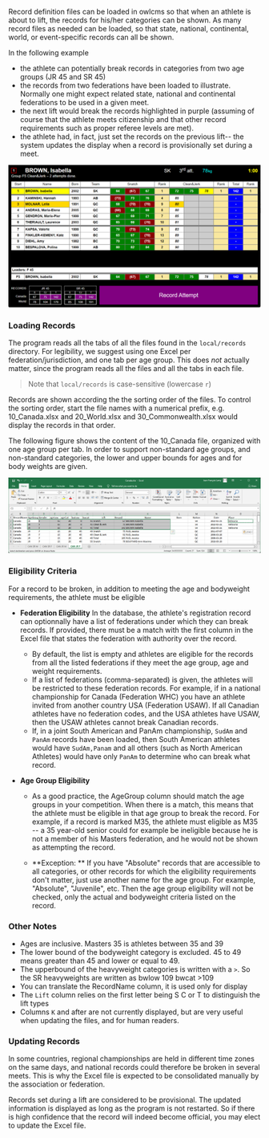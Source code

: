 Record definition files can be loaded in owlcms so that when an athlete is about to lift, the records for his/her categories can be shown.  As many record files as needed can be loaded, so that state, national, continental, world, or event-specific records can all be shown.

In the following example

- the athlete can potentially break records in categories from two age groups (JR 45 and SR 45)
- the records from two federations have been loaded to illustrate. Normally one might expect related state, national and continental federations to be used in a given meet.
- the next lift would break the records highlighted in purple (assuming of course that the athlete meets citizenship and that other record requirements such as proper referee levels are met).
- the athlete had, in fact, just set the records on the previous lift-- the system updates the display when a record is provisionally set during a meet.

![records](img/Records/records.png)

### Loading Records

The program reads all the tabs of all the files found in the `local/records` directory.  For legibility, we suggest using one Excel per federation/jurisdiction, and one tab per age group.  This does *not* actually matter, since the program reads all the files and all the tabs in each file.

> Note that `local/records` is case-sensitive (lowercase `r`)

Records are shown according the the sorting order of the files.  To control the sorting order, start the file names with a numerical prefix, e.g. 10_Canada.xlsx and 20_World.xlsx and 30_Commonwealth.xlsx would display the records in that order.

The following figure shows the content of the 10_Canada file, organized with one age group per tab.  In order to support non-standard age groups, and non-standard categories, the lower and upper bounds for ages and for body weights are given. 

![](img/Records/excel.png)



### Eligibility Criteria

For a record to be broken, in addition to meeting the age and bodyweight requirements, the athlete must be eligible

- **Federation Eligibility** In the database, the athlete's registration record can optionnally have a list of federations under which they can break records.  If provided, there must be a match with the first column in the Excel file that states the federation with authority over the record.
  -  By default, the list is empty and athletes are eligible for the records from all the listed federations if they meet the age group, age and weight requirements.
  - If a list of federations (comma-separated) is given, the athletes will be restricted to these federation records. For example, if in a national championship for Canada (Federation WHC) you have an athlete invited from another country USA (Federation USAW).  If all Canadian athletes have no federation codes, and the USA athletes have USAW, then the USAW athletes cannot break Canadian records.
  - If, in a joint South American and PanAm championship, `SudAm` and `PanAm` records have been loaded, then South American athletes would have `SudAm,Panam` and all others (such as North American Athletes) would have only `PanAm` to determine who can break what record.

- **Age Group Eligibility** 

  - As a good practice, the AgeGroup column should match the age groups in your competition.  When there is a match, this means that the athlete must be eligible in that age group to break the record.  For example, if a record is marked M35, the athlete must eligible as M35 -- a 35 year-old senior could for example be ineligible because he is not a member of his Masters federation, and he would not be shown as attempting the record.

  - **Exception: ** If you have "Absolute" records that are accessible to all categories, or other records for which the eligibility requirements don't matter, just use another name for the age group.  For example, "Absolute", "Juvenile", etc.  Then the age group eligibility will not be checked, only the actual and bodyweight criteria listed on the record.

### Other Notes

- Ages are inclusive.  Masters 35 is athletes between 35 and 39
- The lower bound of the bodyweight category is excluded.  45 to 49 means greater than 45 and lower or equal to 49.
- The upperbound of the heavyweight categories is written with a `>`.  So the SR heavyweights are written as bwlow 109 bwcat >109
- You can translate the RecordName column, it is used only for display
- The `Lift` column relies on the first letter being S C or T to distinguish the lift types
- Columns `K` and after are not currently displayed, but are very useful when updating the files, and for human readers.

### Updating Records

In some countries, regional championships are held in different time zones on the same days, and national records could therefore be broken in several meets.  This is why the Excel file is expected to be consolidated manually by the association or federation.

Records set during a lift are considered to be provisional.  The updated information is displayed as long as the program is not restarted. So if there is high confidence that the record will indeed become official, you may elect to update the Excel file.







 

